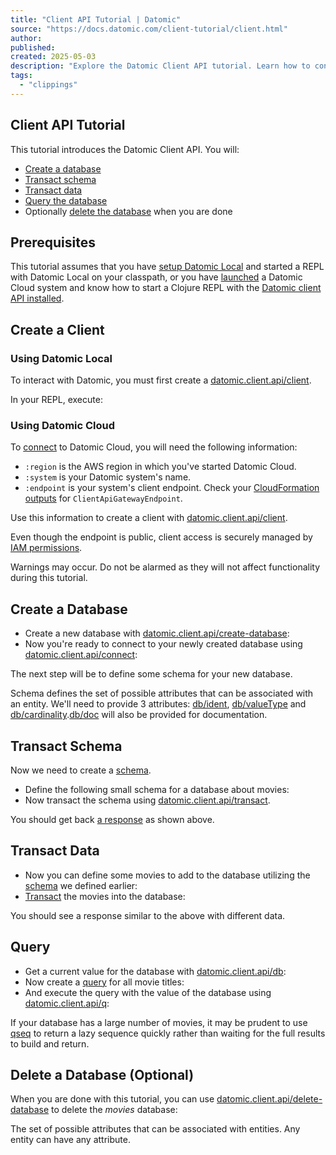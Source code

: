 ```yaml
---
title: "Client API Tutorial | Datomic"
source: "https://docs.datomic.com/client-tutorial/client.html"
author:
published:
created: 2025-05-03
description: "Explore the Datomic Client API tutorial. Learn how to connect, query, and transact with Datomic using step-by-step examples and practical guidance."
tags:
  - "clippings"
---
```

## Client API Tutorial

This tutorial introduces the Datomic Client API. You will:

- [Create a database](https://docs.datomic.com/client-tutorial/#create-database)
- [Transact schema](https://docs.datomic.com/client-tutorial/#transact-schema)
- [Transact data](https://docs.datomic.com/client-tutorial/#transact-data)
- [Query the database](https://docs.datomic.com/client-tutorial/#query)
- Optionally [delete the database](https://docs.datomic.com/client-tutorial/#delete-database) when you are done

## Prerequisites

This tutorial assumes that you have [setup Datomic Local](https://docs.datomic.com/datomic-local.html) and started a REPL with Datomic Local on your classpath, or you have [launched](https://docs.datomic.com/setup-cloud/cloud-setup.html) a Datomic Cloud system and know how to start a Clojure REPL with the [Datomic client API installed](https://docs.datomic.com/accessing/integrating-client-lib.html#installing).

## Create a Client

### Using Datomic Local

To interact with Datomic, you must first create a [datomic.client.api/client](https://docs.datomic.com/client-api/datomic.client.api.html#var-client).

In your REPL, execute:

### Using Datomic Cloud

To [connect](https://docs.datomic.com/client-api/datomic.client.api.html#var-connect) to Datomic Cloud, you will need the following information:

- `:region` is the AWS region in which you've started Datomic Cloud.
- `:system` is your Datomic system's name.
- `:endpoint` is your system's client endpoint. Check your [CloudFormation outputs](https://docs.datomic.com/operation/howto.html#template-outputs) for `ClientApiGatewayEndpoint`.

Use this information to create a client with [datomic.client.api/client](https://docs.datomic.com/client-api/datomic.client.api.html#var-client).

Even though the endpoint is public, client access is securely managed by [IAM permissions](https://docs.datomic.com/operation/access-control.html#how-datomic-access-control-works).

Warnings may occur. Do not be alarmed as they will not affect functionality during this tutorial.

## Create a Database

- Create a new database with [datomic.client.api/create-database](https://docs.datomic.com/client-api/datomic.client.api.html#var-create-database):
- Now you're ready to connect to your newly created database using [datomic.client.api/connect](https://docs.datomic.com/client-api/datomic.client.api.html#var-connect):

The next step will be to define some schema for your new database.

Schema defines the set of possible attributes that can be associated with an entity. We'll need to provide 3 attributes: [db/ident](https://docs.datomic.com/schema/schema-reference.html#db-ident), [db/valueType](https://docs.datomic.com/schema/schema-reference.html#db-valuetype) and [db/cardinality](https://docs.datomic.com/schema/schema-reference.html#db-cardinality).[db/doc](https://docs.datomic.com/schema/schema-reference.html#db-doc) will also be provided for documentation.

## Transact Schema

Now we need to create a [schema](https://docs.datomic.com/schema/schema.html).

- Define the following small schema for a database about movies:
- Now transact the schema using [datomic.client.api/transact](https://docs.datomic.com/client-api/datomic.client.api.html#var-transact).

You should get back [a response](https://docs.datomic.com/transactions/transaction-processing.html#results) as shown above.

## Transact Data

- Now you can define some movies to add to the database utilizing the [schema](https://docs.datomic.com/schema/schema-reference.html#defining-schema) we defined earlier:
- [Transact](https://docs.datomic.com/transactions/transaction-processing.html) the movies into the database:

You should see a response similar to the above with different data.

## Query

- Get a current value for the database with [datomic.client.api/db](https://docs.datomic.com/client-api/datomic.client.api.html#var-db):
- Now create a [query](https://docs.datomic.com/query/query-executing.html) for all movie titles:
- And execute the query with the value of the database using [datomic.client.api/q](https://docs.datomic.com/client-api/datomic.client.api.html#var-q):

If your database has a large number of movies, it may be prudent to use [qseq](https://docs.datomic.com/query/query-executing.html#qseq) to return a lazy sequence quickly rather than waiting for the full results to build and return.

## Delete a Database (Optional)

When you are done with this tutorial, you can use [datomic.client.api/delete-database](https://docs.datomic.com/client-api/datomic.client.api.html#var-delete-database) to delete the *movies* database:

The set of possible attributes that can be associated with entities. Any entity can have any attribute.